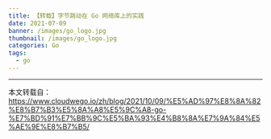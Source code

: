 ```yaml
---
title: 【转载】字节跳动在 Go 网络库上的实践 
date: 2021-07-09
banner: /images/go_logo.jpg
thumbnail: /images/go_logo.jpg
categories: Go
tags:
  - go
---
```

----------------------------------


本文转载自：
https://www.cloudwego.io/zh/blog/2021/10/09/%E5%AD%97%E8%8A%82%E8%B7%B3%E5%8A%A8%E5%9C%A8-go-%E7%BD%91%E7%BB%9C%E5%BA%93%E4%B8%8A%E7%9A%84%E5%AE%9E%E8%B7%B5/

